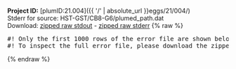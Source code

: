**Project ID:** [plumID:21.004]({{ '/' | absolute_url }}eggs/21/004/)  
Stderr for source:  HST-GST/CB8-G6/plumed_path.dat   
Download: [zipped raw stdout](plumed_path.dat.plumed_master.stdout.txt.zip) - [zipped raw stderr](plumed_path.dat.plumed_master.stderr.txt.zip) 
{% raw %}
<pre>
#! Only the first 1000 rows of the error file are shown below
#! To inspect the full error file, please download the zipped raw stderr file above
</pre>
{% endraw %}
